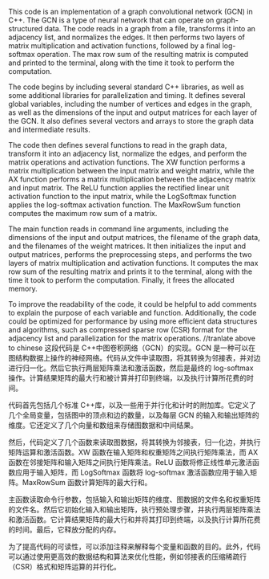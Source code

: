 This code is an implementation of a graph convolutional network (GCN) in C++. The GCN is a type of neural network that can operate on graph-structured data. The code reads in a graph from a file, transforms it into an adjacency list, and normalizes the edges. It then performs two layers of matrix multiplication and activation functions, followed by a final log-softmax operation. The max row sum of the resulting matrix is computed and printed to the terminal, along with the time it took to perform the computation.

The code begins by including several standard C++ libraries, as well as some additional libraries for parallelization and timing. It defines several global variables, including the number of vertices and edges in the graph, as well as the dimensions of the input and output matrices for each layer of the GCN. It also defines several vectors and arrays to store the graph data and intermediate results.

The code then defines several functions to read in the graph data, transform it into an adjacency list, normalize the edges, and perform the matrix operations and activation functions. The XW function performs a matrix multiplication between the input matrix and weight matrix, while the AX function performs a matrix multiplication between the adjacency matrix and input matrix. The ReLU function applies the rectified linear unit activation function to the input matrix, while the LogSoftmax function applies the log-softmax activation function. The MaxRowSum function computes the maximum row sum of a matrix.

The main function reads in command line arguments, including the dimensions of the input and output matrices, the filename of the graph data, and the filenames of the weight matrices. It then initializes the input and output matrices, performs the preprocessing steps, and performs the two layers of matrix multiplication and activation functions. It computes the max row sum of the resulting matrix and prints it to the terminal, along with the time it took to perform the computation. Finally, it frees the allocated memory.

To improve the readability of the code, it could be helpful to add comments to explain the purpose of each variable and function. Additionally, the code could be optimized for performance by using more efficient data structures and algorithms, such as compressed sparse row (CSR) format for the adjacency list and parallelization for the matrix operations.
//tranlate above to chinese
这段代码是 C++中图卷积网络（GCN）的实现。GCN 是一种可以在图结构数据上操作的神经网络。代码从文件中读取图，将其转换为邻接表，并对边进行归一化。然后它执行两层矩阵乘法和激活函数，然后是最终的 log-softmax 操作。计算结果矩阵的最大行和被计算并打印到终端，以及执行计算所花费的时间。

代码首先包括几个标准 C++库，以及一些用于并行化和计时的附加库。它定义了几个全局变量，包括图中的顶点和边的数量，以及每层 GCN 的输入和输出矩阵的维度。它还定义了几个向量和数组来存储图数据和中间结果。

然后，代码定义了几个函数来读取图数据，将其转换为邻接表，归一化边，并执行矩阵运算和激活函数。XW 函数在输入矩阵和权重矩阵之间执行矩阵乘法，而 AX 函数在邻接矩阵和输入矩阵之间执行矩阵乘法。ReLU 函数将修正线性单元激活函数应用于输入矩阵，而 LogSoftmax 函数将 log-softmax 激活函数应用于输入矩阵。MaxRowSum 函数计算矩阵的最大行和。

主函数读取命令行参数，包括输入和输出矩阵的维度、图数据的文件名和权重矩阵的文件名。然后它初始化输入和输出矩阵，执行预处理步骤，并执行两层矩阵乘法和激活函数。它计算结果矩阵的最大行和并将其打印到终端，以及执行计算所花费的时间。最后，它释放分配的内存。

为了提高代码的可读性，可以添加注释来解释每个变量和函数的目的。此外，代码可以通过使用更高效的数据结构和算法来优化性能，例如邻接表的压缩稀疏行（CSR）格式和矩阵运算的并行化。

